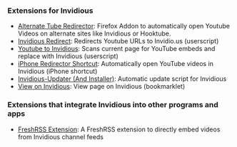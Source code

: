 ### Extensions for Invidious

- [Alternate Tube Redirector](https://addons.mozilla.org/en-US/firefox/addon/alternate-tube-redirector/): Firefox Addon to automatically open Youtube Videos on alternate sites like Invidious or Hooktube.
- [Invidious Redirect](https://greasyfork.org/en/scripts/370461-invidious-redirect): Redirects Youtube URLs to Invidio.us (userscript)
- [Youtube to Invidious](https://greasyfork.org/en/scripts/375264-youtube-to-invidious): Scans current page for YouTube embeds and replace with Invidious (userscript)
- [iPhone Redirector Shortcut](https://www.icloud.com/shortcuts/6bbf26d989cf4d07a5fe1626efbc0950): Automatically open YouTube videos in Invidious (iPhone shortcut)
- [Invidious-Updater (And Installer)](https://github.com/tmiland/Invidious-Updater): Automatic update script for Invidious
- [View on Invidious](https://omar.yt/722e5c15832840fe1ae8830b7c590254b9e0a45c/invidious-bookmarklet.html): View page on Invidious (bookmarklet)

### Extensions that integrate Invidious into other programs and apps

- [FreshRSS Extension](https://github.com/tmiland/freshrss-invidious): 
A FreshRSS extension to directly embed videos from Invidious channel feeds